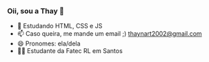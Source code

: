 ### Oii, sou a Thay 🥰



- 🌱 Estudando HTML, CSS e JS
- 📫 Caso queira, me mande um email ;) thaynart2002@gmail.com
- 😄 Pronomes: ela/dela
- 👩‍💻 Estudante da Fatec RL em Santos 


